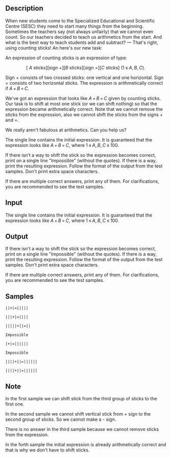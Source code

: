 ## Description

<div><p>When new students come to the Specialized Educational and Scientific Centre (SESC) they need to start many things from the beginning. Sometimes the teachers say (not always unfairly) that we cannot even count. So our teachers decided to teach us arithmetics from the start. And what is the best way to teach students add and subtract? — That's right, using counting sticks! An here's our new task: </p><p>An expression of counting sticks is an expression of type:</p><center>[ <span class="tex-span"><i>A</i></span> sticks][sign <span class="tex-font-style-tt">+</span>][<span class="tex-span"><i>B</i></span> sticks][sign <span class="tex-font-style-tt">=</span>][<span class="tex-span"><i>C</i></span> sticks] <span class="tex-span">(1 ≤ <i>A</i>, <i>B</i>, <i>C</i>)</span>.  </center><p>Sign <span class="tex-font-style-tt">+</span> consists of two crossed sticks: one vertical and one horizontal. Sign <span class="tex-font-style-tt">=</span> consists of two horizontal sticks. The expression is arithmetically correct if <span class="tex-span"><i>A</i> + <i>B</i> = <i>C</i></span>.</p><p>We've got an expression that looks like <span class="tex-span"><i>A</i> + <i>B</i> = <i>C</i></span> given by counting sticks. Our task is to shift at most one stick (or we can shift nothing) so that the expression became arithmetically correct. Note that we cannot remove the sticks from the expression, also we cannot shift the sticks from the signs <span class="tex-font-style-tt">+</span> and <span class="tex-font-style-tt">=</span>.</p><p>We really aren't fabulous at arithmetics. Can you help us?</p></div><div class="input-specification"><p>The single line contains the initial expression. It is guaranteed that the expression looks like <span class="tex-span"><i>A</i> + <i>B</i> = <i>C</i></span>, where <span class="tex-span">1 ≤ <i>A</i>, <i>B</i>, <i>C</i> ≤ 100</span>.</p></div><div class="output-specification"><p>If there isn't a way to shift the stick so the expression becomes correct, print on a single line "<span class="tex-font-style-tt">Impossible</span>" (without the quotes). If there is a way, print the resulting expression. Follow the format of the output from the test samples. Don't print extra space characters.</p><p>If there are multiple correct answers, print any of them. For clarifications, you are recommended to see the test samples.</p></div>


## Input

<p>The single line contains the initial expression. It is guaranteed that the expression looks like <span class="tex-span"><i>A</i> + <i>B</i> = <i>C</i></span>, where <span class="tex-span">1 ≤ <i>A</i>, <i>B</i>, <i>C</i> ≤ 100</span>.</p>


## Output

<p>If there isn't a way to shift the stick so the expression becomes correct, print on a single line "<span class="tex-font-style-tt">Impossible</span>" (without the quotes). If there is a way, print the resulting expression. Follow the format of the output from the test samples. Don't print extra space characters.</p><p>If there are multiple correct answers, print any of them. For clarifications, you are recommended to see the test samples.</p>


## Samples

```input1
||+|=|||||

```

```output1
|||+|=||||

```






```input2
|||||+||=||

```

```output2
Impossible

```






```input3
|+|=||||||

```

```output3
Impossible

```






```input4
||||+||=||||||

```

```output4
||||+||=||||||

```




## Note

<p>In the first sample we can shift stick from the third group of sticks to the first one.</p><p>In the second sample we cannot shift vertical stick from <span class="tex-font-style-tt">+</span> sign to the second group of sticks. So we cannot make a <span class="tex-font-style-tt">-</span> sign.</p><p>There is no answer in the third sample because we cannot remove sticks from the expression.</p><p>In the forth sample the initial expression is already arithmetically correct and that is why we don't have to shift sticks.</p>


